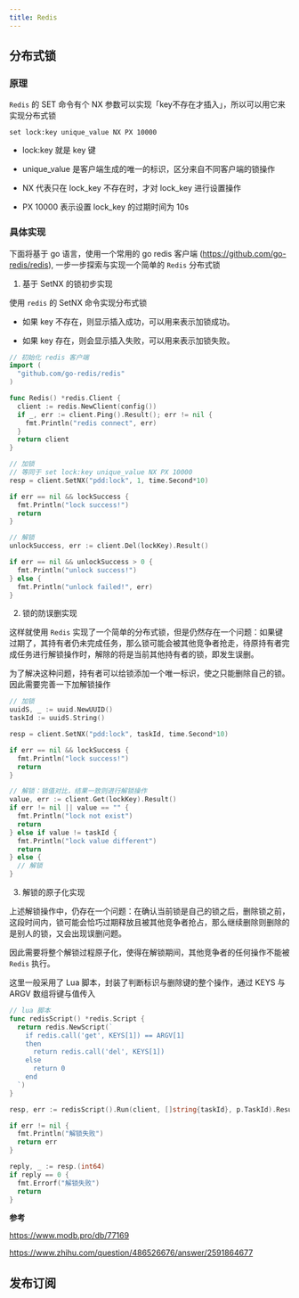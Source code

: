 ```yaml
---
title: Redis
---
```


## 分布式锁

### 原理

`Redis` 的 SET 命令有个 NX 参数可以实现「key不存在才插入」，所以可以用它来实现分布式锁

```shell
set lock:key unique_value NX PX 10000
```

+ lock:key 就是 key 键

+ unique_value 是客户端生成的唯一的标识，区分来自不同客户端的锁操作

+ NX 代表只在 lock_key 不存在时，才对 lock_key 进行设置操作

+ PX 10000 表示设置 lock_key 的过期时间为 10s

### 具体实现

下面将基于 go 语言，使用一个常用的 go redis 客户端 (https://github.com/go-redis/redis), 一步一步探索与实现一个简单的 `Redis` 分布式锁

1. 基于 SetNX 的锁初步实现

使用 `redis` 的 SetNX 命令实现分布式锁

+ 如果 key 不存在，则显示插入成功，可以用来表示加锁成功。

+ 如果 key 存在，则会显示插入失败，可以用来表示加锁失败。

```go
// 初始化 redis 客户端
import (
  "github.com/go-redis/redis"
)

func Redis() *redis.Client {
  client := redis.NewClient(config())
  if _, err := client.Ping().Result(); err != nil {
    fmt.Println("redis connect", err)
  }
  return client
}
```

```go
// 加锁
// 等同于 set lock:key unique_value NX PX 10000
resp = client.SetNX("pdd:lock", 1, time.Second*10)

if err == nil && lockSuccess {
  fmt.Println("lock success!")
  return
}

// 解锁
unlockSuccess, err := client.Del(lockKey).Result()

if err == nil && unlockSuccess > 0 {
  fmt.Println("unlock success!")
} else {
  fmt.Println("unlock failed!", err)
}
```

2. 锁的防误删实现

这样就使用 `Redis` 实现了一个简单的分布式锁，但是仍然存在一个问题：如果键过期了，其持有者仍未完成任务，那么锁可能会被其他竞争者抢走，待原持有者完成任务进行解锁操作时，解除的将是当前其他持有者的锁，即发生误删。

为了解决这种问题，持有者可以给锁添加一个唯一标识，使之只能删除自己的锁。因此需要完善一下加解锁操作

```go
// 加锁
uuidS, _ := uuid.NewUUID()
taskId := uuidS.String()

resp = client.SetNX("pdd:lock", taskId, time.Second*10)

if err == nil && lockSuccess {
  fmt.Println("lock success!")
  return
}

// 解锁：锁值对比，结果一致则进行解锁操作
value, err := client.Get(lockKey).Result()
if err != nil || value == "" {
  fmt.Println("lock not exist")
  return
} else if value != taskId {
  fmt.Println("lock value different")
  return
} else {
  // 解锁
}
```

3. 解锁的原子化实现

上述解锁操作中，仍存在一个问题：在确认当前锁是自己的锁之后，删除锁之前，这段时间内，锁可能会恰巧过期释放且被其他竞争者抢占，那么继续删除则删除的是别人的锁，又会出现误删问题。

因此需要将整个解锁过程原子化，使得在解锁期间，其他竞争者的任何操作不能被 `Redis` 执行。

这里一般采用了 Lua 脚本，封装了判断标识与删除键的整个操作，通过 KEYS 与 ARGV 数组将键与值传入

```go
// lua 脚本
func redisScript() *redis.Script {
  return redis.NewScript(`
    if redis.call('get', KEYS[1]) == ARGV[1]
    then
      return redis.call('del', KEYS[1])
    else
      return 0
    end
  `)
}

resp, err := redisScript().Run(client, []string{taskId}, p.TaskId).Result()

if err != nil {
  fmt.Println("解锁失败")
  return err
}

reply, _ := resp.(int64)
if reply == 0 {
  fmt.Errorf("解锁失败")
  return
}
```

**参考**

<https://www.modb.pro/db/77169>

<https://www.zhihu.com/question/486526676/answer/2591864677>

## 发布订阅
